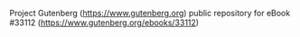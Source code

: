 Project Gutenberg (https://www.gutenberg.org) public repository for eBook #33112 (https://www.gutenberg.org/ebooks/33112)
